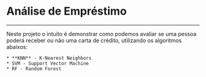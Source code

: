 # Análise de Empréstimo

---

  Neste projeto o intuito é demonstrar como podemos avaliar se uma pessoa poderá receber ou não uma carta de crédito, utilizando os algoritmos abaixos:
    
    * **KNN** - K-Nearest Neighbors
    * SVM - Support Vector Machine
    * RF - Random Forest
